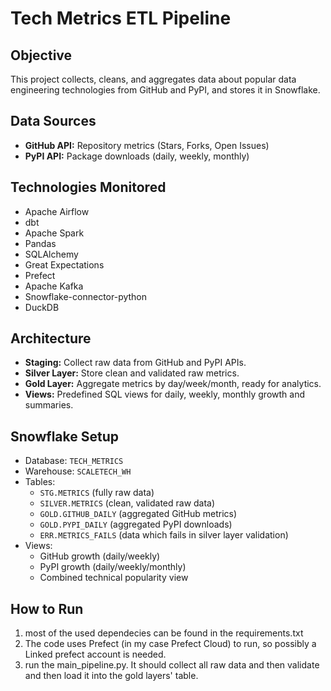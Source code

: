 # Tech Metrics ETL Pipeline

## Objective
This project collects, cleans, and aggregates data about popular data engineering technologies from GitHub and PyPI, and stores it in Snowflake.

## Data Sources
- **GitHub API:** Repository metrics (Stars, Forks, Open Issues)
- **PyPI API:** Package downloads (daily, weekly, monthly)

## Technologies Monitored
- Apache Airflow
- dbt
- Apache Spark
- Pandas
- SQLAlchemy
- Great Expectations
- Prefect
- Apache Kafka
- Snowflake-connector-python
- DuckDB

## Architecture
- **Staging:** Collect raw data from GitHub and PyPI APIs.
- **Silver Layer:** Store clean and validated raw metrics.
- **Gold Layer:** Aggregate metrics by day/week/month, ready for analytics.
- **Views:** Predefined SQL views for daily, weekly, monthly growth and summaries.

## Snowflake Setup
- Database: `TECH_METRICS`
- Warehouse: `SCALETECH_WH`
- Tables:
  - `STG.METRICS` (fully raw data)
  - `SILVER.METRICS` (clean, validated raw data)
  - `GOLD.GITHUB_DAILY` (aggregated GitHub metrics)
  - `GOLD.PYPI_DAILY` (aggregated PyPI downloads)
  - `ERR.METRICS_FAILS` (data which fails in silver layer validation)
- Views:
  - GitHub growth (daily/weekly)
  - PyPI growth (daily/weekly/monthly)
  - Combined technical popularity view

## How to Run
1. most of the used dependecies can be found in the requirements.txt
2. The code uses Prefect (in my case Prefect Cloud) to run, so possibly a Linked prefect account is needed.
3. run the main_pipeline.py. It should collect all raw data and then validate and then load it into the gold layers' table.
